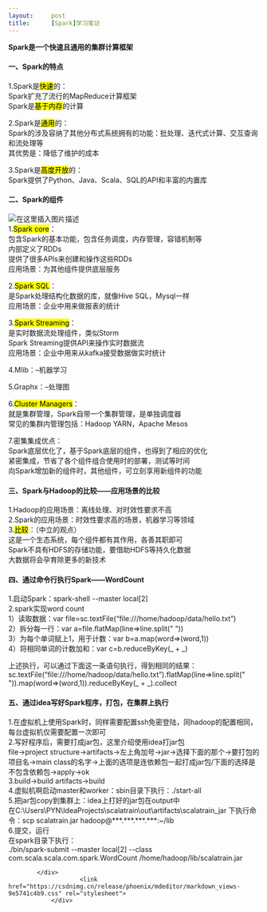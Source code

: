 ```yaml
---
layout:     post
title:      [Spark]学习笔记
---
```

<div id="article_content" class="article_content clearfix csdn-tracking-statistics" data-pid="blog" data-mod="popu_307" data-dsm="post">
								            <div id="content_views" class="markdown_views prism-atom-one-dark">
							<!-- flowchart 箭头图标 勿删 -->
							<svg xmlns="http://www.w3.org/2000/svg" style="display: none;"><path stroke-linecap="round" d="M5,0 0,2.5 5,5z" id="raphael-marker-block" style="-webkit-tap-highlight-color: rgba(0, 0, 0, 0);"></path></svg>
							<p><strong>Spark是一个快速且通用的集群计算框架</strong></p>
<h4><a id="Spark_1"></a>一、Spark的特点</h4>
<p>1.Spark是<mark>快速</mark>的：<br>
Spark扩充了流行的MapReduce计算框架<br>
Spark是<mark>基于内存</mark>的计算</p>
<p>2.Spark是<mark>通用</mark>的：<br>
Spark的涉及容纳了其他分布式系统拥有的功能：批处理、迭代式计算、交互查询和流处理等<br>
其优势是：降低了维护的成本</p>
<p>3.Spark是<mark>高度开放</mark>的：<br>
Spark提供了Python、Java、Scala、SQL的API和丰富的内置库</p>
<h4><a id="Spark_13"></a>二、Spark的组件</h4>
<p><img src="https://img-blog.csdnimg.cn/20181026144802655.png?x-oss-process=image/watermark,type_ZmFuZ3poZW5naGVpdGk,shadow_10,text_aHR0cHM6Ly9ibG9nLmNzZG4ubmV0L3FxXzQxNjE4Mzcz,size_27,color_FFFFFF,t_70" alt="在这里插入图片描述"><br>
1.<mark>Spark core</mark>：<br>
包含Spark的基本功能，包含任务调度，内存管理，容错机制等<br>
内部定义了RDDs<br>
提供了很多APIs来创建和操作这些RDDs<br>
应用场景：为其他组件提供底层服务</p>
<p>2.<mark>Spark SQL</mark>：<br>
是Spark处理结构化数据的库，就像Hive SQL，Mysql一样<br>
应用场景：企业中用来做报表的统计</p>
<p>3.<mark>Spark Streaming</mark>：<br>
是实时数据流处理组件，类似Storm<br>
Spark Streaming提供API来操作实时数据流<br>
应用场景：企业中用来从kafka接受数据做实时统计</p>
<p>4.Mlib：–机器学习</p>
<p>5.Graphx：–处理图</p>
<p>6.<mark>Cluster Managers</mark>：<br>
就是集群管理，Spark自带一个集群管理，是单独调度器<br>
常见的集群内管理包括：Hadoop YARN，Apache Mesos</p>
<p>7.密集集成优点：<br>
Spark底层优化了，基于Spark底层的组件，也得到了相应的优化<br>
紧密集成，节省了各个组件组合使用时的部署，测试等时间<br>
向Spark增加新的组件时，其他组件，可立刻享用新组件的功能</p>
<h4><a id="SparkHadoop_43"></a>三、Spark与Hadoop的比较——应用场景的比较</h4>
<p>1.Hadoop的应用场景：离线处理、对时效性要求不高<br>
2.Spark的应用场景：时效性要求高的场景，机器学习等领域<br>
3.<mark>比较</mark>：（中立的观点）<br>
这是一个生态系统，每个组件都有其作用，各善其职即可<br>
Spark不具有HDFS的存储功能，要借助HDFS等持久化数据<br>
大数据将会孕育除更多的新技术</p>
<h4><a id="SparkWordCount_51"></a>四、通过命令行执行Spark——WordCount</h4>
<p>1.启动Spark：spark-shell --master local[2]<br>
2.spark实现word count<br>
1）读取数据：var file=sc.textFile(“file:///home/hadoop/data/hello.txt”)<br>
2）拆分每一行：var a=file.flatMap(line=&gt;line.split(" "))<br>
3）为每个单词赋上1，用于计数：var b=a.map(word=&gt;(word,1))<br>
4）将相同单词的计数加和：var c=b.reduceByKey(_ + _)</p>
<p>上述执行，可以通过下面这一条语句执行，得到相同的结果：<br>
sc.textFile(“file:///home/hadoop/data/hello.txt”).flatMap(line=&gt;line.split(" ")).map(word=&gt;(word,1)).reduceByKey(_ + _).collect</p>
<h4><a id="ideaSpark_62"></a>五、通过idea写好Spark程序，打包，在集群上执行</h4>
<p>1.在虚拟机上使用Spark时，同样需要配置ssh免密登陆，同hadoop的配置相同，每台虚拟机仅需要配置一次即可<br>
2.写好程序后，需要打成jar包，这里介绍使用idea打jar包<br>
file-&gt;project structure-&gt;artifacts-&gt;左上角加号-&gt;jar-&gt;选择下面的那个-&gt;要打包的项目名-&gt;main class的名字-&gt;上面的选项是连依赖包一起打成jar包/下面的选择是不包含依赖包-&gt;apply-&gt;ok<br>
3.build-&gt;build artifacts-&gt;build<br>
4.虚拟机啊启动master和worker：sbin目录下执行：./start-all<br>
5.把jar包copy到集群上：idea上打好的jar包在output中<br>
在C:\Users\PYN\IdeaProjects\scalatrain\out\artifacts\scalatrain_jar 下执行命令：scp scalatrain.jar hadoop@***.***.***.***:~/lib<br>
6.提交，运行<br>
在spark目录下执行：<br>
./bin/spark-submit --master local[2] --class com.scala.scala.com.spark.WordCount  /home/hadoop/lib/scalatrain.jar</p>

            </div>
						<link href="https://csdnimg.cn/release/phoenix/mdeditor/markdown_views-9e5741c4b9.css" rel="stylesheet">
                </div>
